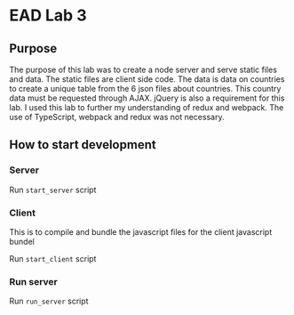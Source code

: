 # EAD Lab 3

## Purpose

The purpose of this lab was to create a node server and serve static files and data. The static files are client side
code. The data is data on countries to create a unique table from the 6 json files about countries. This country data
must be requested through AJAX. jQuery is also a requirement for this lab. I used this lab to further my understanding
of redux and webpack. The use of TypeScript, webpack and redux was not necessary.

## How to start development

### Server

Run `start_server` script

### Client

This is to compile and bundle the javascript files for the client javascript bundel

Run `start_client` script

### Run server

Run `run_server` script
